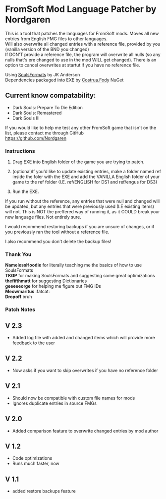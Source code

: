 # FromSoft Mod Language Patcher by Nordgaren
This is a tool that patches the languages for FromSoft mods. 
Moves all new entries from English FMG files to other languages.  
Will also overwrite all changed entries with a reference file, provided by you (vanilla version of the BND you changed)  
If DON'T provide a reference file, the program will overwrite all nulls (so any nulls that's ere changed to use in the mod WILL get changed). There is an option to cancel overwrites at startut if you have no reference file.  

Using [SoulsFormats](https://github.com/JKAnderson/SoulsFormats) by JK Anderson  
Dependencies packaged into EXE by [Costrua.Fody](https://www.nuget.org/packages/Costura.Fody/) NuGet

## Current know compatability: 
* Dark Souls: Prepare To Die Edition
* Dark Souls: Remastered
* Dark Souls III

If you would like to help me test any other FromSoft game that isn't on the list, please contact me through GitHub  
https://github.com/Nordgaren

### Instructions

1) Drag EXE into English folder of the game you are trying to patch.

2) (optional)If you'd like to update existing entries, make a folder named ref inside the foler with the EXE and add the VANILLA English folder of your game to the ref folder (I.E. ref/ENGLISH for DS1 and ref/engus for DS3)  

3) Run the EXE. 

If you run without the reference, any entries that were null and changed will be updated, but any entries that were previously used (I.E existing items) will not. This is NOT the preffered way of running it, as it COULD break your new language files. Not entirely sure.

I would recommend restoring backups if you are unsure of changes, or if you previously ran the tool without a reference file.  

I also recommend you don't delete the backup files!  

### Thank You

**NamelessHoodie** for literally teaching me the basics of how to use SoulsFormats  
**TKGP** for making SoulsFormats and suggesting some great optimizations  
**thefifthmatt** for suggesting Dictionaries  
**geeeeeorge** for helping me figure out FMG IDs  
**Meowmaritus** :fatcat:  
**Dropoff** bruh  

### Patch Notes  
## V 2.3
* Added log file with added and changed items which will provide more feedback to the user
## V 2.2
* Now asks if you want to skip overwrites if you have no reference folder
## V 2.1
* Should now be compatible with custom file names for mods
* Ignores duplicate entries in source FMGs
## V 2.0
* Added comparison feature to overwrite changed entries by mod author
## V 1.2
* Code optimizations
* Runs much faster, now
## V 1.1
* added restore backups feature

